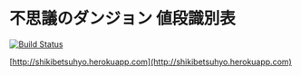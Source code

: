 不思議のダンジョン 値段識別表
=============================

[![Build Status](https://secure.travis-ci.org/yysaki/shikibetsuhyo.png?branch=master)](http://travis-ci.org/yysaki/shikibetsuhyo)

[http://shikibetsuhyo.herokuapp.com](http://shikibetsuhyo.herokuapp.com)

